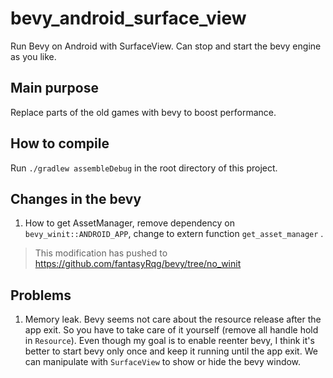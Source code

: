 # bevy_android_surface_view

Run Bevy on Android with SurfaceView. Can stop and start the bevy engine as you like.

## Main purpose

Replace parts of the old games with bevy to boost performance.

## How to compile

Run `./gradlew assembleDebug` in the root directory of this project. 

## Changes in the bevy
1. How to get AssetManager, remove dependency on `bevy_winit::ANDROID_APP`,  change to extern function `get_asset_manager` . 
>  This modification has pushed to https://github.com/fantasyRqg/bevy/tree/no_winit

## Problems
1. Memory leak. Bevy seems not care about the resource release after the app exit. So you have to take care of it yourself (remove all handle hold in `Resource`). Even though my goal is to enable reenter bevy, I think it's better to start bevy only once and keep it running until the app exit. We can manipulate with `SurfaceView` to show or hide the bevy window.